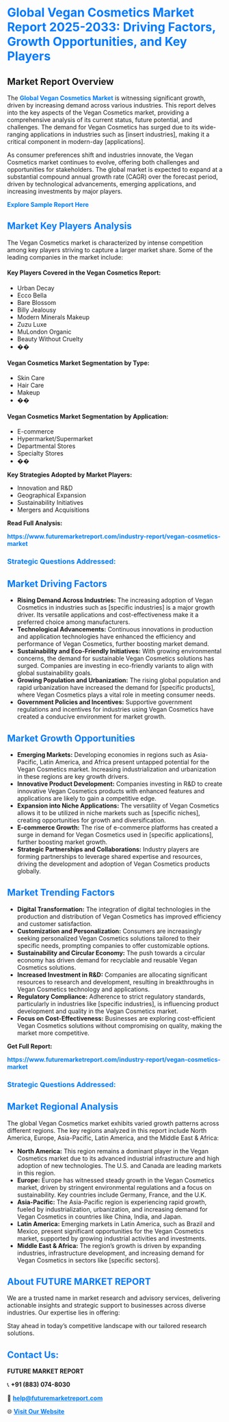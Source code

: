 <h1 style="color: #007BFF;">Global Vegan Cosmetics Market Report 2025-2033: Driving Factors, Growth Opportunities, and Key Players</h1>

<section id="overview">
<h2>Market Report Overview</h2>
<p>The <a href="https://www.futuremarketreport.com/industry-report/vegan-cosmetics-market" style="color: #007BFF; text-decoration: none;"><strong>Global Vegan Cosmetics Market</strong></a> is witnessing significant growth, driven by increasing demand across various industries. This report delves into the key aspects of the Vegan Cosmetics market, providing a comprehensive analysis of its current status, future potential, and challenges. The demand for Vegan Cosmetics has surged due to its wide-ranging applications in industries such as [insert industries], making it a critical component in modern-day [applications].</p>
<p>As consumer preferences shift and industries innovate, the Vegan Cosmetics market continues to evolve, offering both challenges and opportunities for stakeholders. The global market is expected to expand at a substantial compound annual growth rate (CAGR) over the forecast period, driven by technological advancements, emerging applications, and increasing investments by major players.</p>
</section>

<section id="overview">
<p><a href="https://www.futuremarketreport.com/request-sample/reportId=118454" style="color: #007BFF; text-decoration: none;"><strong>Explore Sample Report Here</strong></a></p>
</section>

<section id="key-players">
<h2 style="color: #007BFF;">Market Key Players Analysis</h2>
<p>The Vegan Cosmetics market is characterized by intense competition among key players striving to capture a larger market share. Some of the leading companies in the market include:</p>
<h4>Key Players Covered in the Vegan Cosmetics Report:</h4>
<ul><li>Urban Decay</li><li>Ecco Bella</li><li>Bare Blossom</li><li>Billy Jealousy</li><li>Modern Minerals Makeup</li><li>Zuzu Luxe</li><li>MuLondon Organic</li><li>Beauty Without Cruelty</li><li>��</li></ul>
<h4>Vegan Cosmetics Market Segmentation by Type:</h4>
<ul><li>Skin Care</li><li>Hair Care</li><li>Makeup</li><li>��</li></ul>

<h4>Vegan Cosmetics Market Segmentation by Application:</h4>
<ul><li>E-commerce</li><li>Hypermarket/Supermarket</li><li>Departmental Stores</li><li>Specialty Stores</li><li>��</li></ul>
<p><strong>Key Strategies Adopted by Market Players:</strong></p>
<ul>
<li>Innovation and R&D</li>
<li>Geographical Expansion</li>
<li>Sustainability Initiatives</li>
<li>Mergers and Acquisitions</li>
</ul>
</section>

<section>
<p><strong>Read Full Analysis: </strong></p><a href="https://www.futuremarketreport.com/industry-report/vegan-cosmetics-market" style="color: #007BFF; text-decoration: none;"><strong>https://www.futuremarketreport.com/industry-report/vegan-cosmetics-market</strong></a>
<h3 style="color: #007BFF;">Strategic Questions Addressed:</h3>
</section>

<section id="driving-factors">
<h2 style="color: #007BFF;">Market Driving Factors</h2>
<ul>
<li><strong>Rising Demand Across Industries:</strong> The increasing adoption of Vegan Cosmetics in industries such as [specific industries] is a major growth driver. Its versatile applications and cost-effectiveness make it a preferred choice among manufacturers.</li>
<li><strong>Technological Advancements:</strong> Continuous innovations in production and application technologies have enhanced the efficiency and performance of Vegan Cosmetics, further boosting market demand.</li>
<li><strong>Sustainability and Eco-Friendly Initiatives:</strong> With growing environmental concerns, the demand for sustainable Vegan Cosmetics solutions has surged. Companies are investing in eco-friendly variants to align with global sustainability goals.</li>
<li><strong>Growing Population and Urbanization:</strong> The rising global population and rapid urbanization have increased the demand for [specific products], where Vegan Cosmetics plays a vital role in meeting consumer needs.</li>
<li><strong>Government Policies and Incentives:</strong> Supportive government regulations and incentives for industries using Vegan Cosmetics have created a conducive environment for market growth.</li>
</ul>
</section>

<section id="growth-opportunities">
<h2 style="color: #007BFF;">Market Growth Opportunities</h2>
<ul>
<li><strong>Emerging Markets:</strong> Developing economies in regions such as Asia-Pacific, Latin America, and Africa present untapped potential for the Vegan Cosmetics market. Increasing industrialization and urbanization in these regions are key growth drivers.</li>
<li><strong>Innovative Product Development:</strong> Companies investing in R&D to create innovative Vegan Cosmetics products with enhanced features and applications are likely to gain a competitive edge.</li>
<li><strong>Expansion into Niche Applications:</strong> The versatility of Vegan Cosmetics allows it to be utilized in niche markets such as [specific niches], creating opportunities for growth and diversification.</li>
<li><strong>E-commerce Growth:</strong> The rise of e-commerce platforms has created a surge in demand for Vegan Cosmetics used in [specific applications], further boosting market growth.</li>
<li><strong>Strategic Partnerships and Collaborations:</strong> Industry players are forming partnerships to leverage shared expertise and resources, driving the development and adoption of Vegan Cosmetics products globally.</li>
</ul>
</section>

<section id="trending-factors">
<h2 style="color: #007BFF;">Market Trending Factors</h2>
<ul>
<li><strong>Digital Transformation:</strong> The integration of digital technologies in the production and distribution of Vegan Cosmetics has improved efficiency and customer satisfaction.</li>
<li><strong>Customization and Personalization:</strong> Consumers are increasingly seeking personalized Vegan Cosmetics solutions tailored to their specific needs, prompting companies to offer customizable options.</li>
<li><strong>Sustainability and Circular Economy:</strong> The push towards a circular economy has driven demand for recyclable and reusable Vegan Cosmetics solutions.</li>
<li><strong>Increased Investment in R&D:</strong> Companies are allocating significant resources to research and development, resulting in breakthroughs in Vegan Cosmetics technology and applications.</li>
<li><strong>Regulatory Compliance:</strong> Adherence to strict regulatory standards, particularly in industries like [specific industries], is influencing product development and quality in the Vegan Cosmetics market.</li>
<li><strong>Focus on Cost-Effectiveness:</strong> Businesses are exploring cost-efficient Vegan Cosmetics solutions without compromising on quality, making the market more competitive.</li>
</ul>
</section>

<section>
<p><strong>Get Full Report: </strong></p><a href="https://www.futuremarketreport.com/industry-report/vegan-cosmetics-market" style="color: #007BFF; text-decoration: none;"><strong>https://www.futuremarketreport.com/industry-report/vegan-cosmetics-market</strong></a>
<h3 style="color: #007BFF;">Strategic Questions Addressed:</h3>
</section>


<section id="regional-analysis">
<h2 style="color: #007BFF;">Market Regional Analysis</h2>
<p>The global Vegan Cosmetics market exhibits varied growth patterns across different regions. The key regions analyzed in this report include North America, Europe, Asia-Pacific, Latin America, and the Middle East & Africa:</p>
<ul>
<li><strong>North America:</strong> This region remains a dominant player in the Vegan Cosmetics market due to its advanced industrial infrastructure and high adoption of new technologies. The U.S. and Canada are leading markets in this region.</li>
<li><strong>Europe:</strong> Europe has witnessed steady growth in the Vegan Cosmetics market, driven by stringent environmental regulations and a focus on sustainability. Key countries include Germany, France, and the U.K.</li>
<li><strong>Asia-Pacific:</strong> The Asia-Pacific region is experiencing rapid growth, fueled by industrialization, urbanization, and increasing demand for Vegan Cosmetics in countries like China, India, and Japan.</li>
<li><strong>Latin America:</strong> Emerging markets in Latin America, such as Brazil and Mexico, present significant opportunities for the Vegan Cosmetics market, supported by growing industrial activities and investments.</li>
<li><strong>Middle East & Africa:</strong> The region’s growth is driven by expanding industries, infrastructure development, and increasing demand for Vegan Cosmetics in sectors like [specific sectors].</li>
</ul>
</section>

<footer>
<h2 style="color: #007BFF;">About FUTURE MARKET REPORT</h2>
<p>We are a trusted name in market research and advisory services, delivering actionable insights and strategic support to businesses across diverse industries. Our expertise lies in offering:</p>

<p>Stay ahead in today’s competitive landscape with our tailored research solutions.</p>

<h2 style="color: #007BFF;">Contact Us:</h2>
<p><strong>FUTURE MARKET REPORT</strong></p>
<p>📞 <strong>+91 (883) 074-8030</strong></p>
<p>📧 <strong><a href="mailto:help@futuremarketreport.com" style="color: #007BFF;">help@futuremarketreport.com</a></strong></p>
<p>🌐 <strong><a href="https://www.futuremarketreport.com/" style="color: #007BFF;">Visit Our Website</a></strong></p>
</footer>